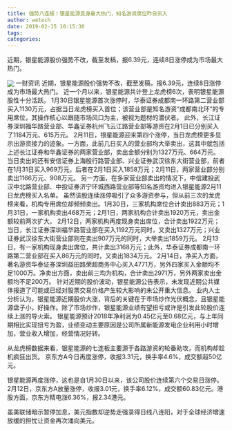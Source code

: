 ```yaml
---
title: 强势八连板！银星能源变身最大热门，知名游资席位昨日买入
author: wetech
date: 2019-02-15 10:15:30
tags: 
categories: 
---
```

近期，银星能源股价强势不改，截至发稿，报6.39元，连续8日涨停成为市场最大热门。
<!-- more -->
<img align="center" border="0" src="https://imgcdn.yicai.com/uppics/images/2019/02/b6f0f4fa01a8002c52fe0ca4548eb932.jpg" />
一财资讯
近期，银星能源股价强势不改，截至发稿，报6.39元，连续8日涨停成为市场最大热门。
近一个月以来，银星能源共计登上龙虎榜6次，表明银星能源股性十分活跃。
1月30日银星能源首次涨停时，华泰证券成都南一环路第二营业部买入1130万元，占据当日龙虎榜买入首位；该营业部是知名游资“成都南北环”的专用席位，其操作核心以跟随市场风口为主，被视为题材的潜伏者。
此外，长江证券深圳福华路营业部、华鑫证券杭州飞云江路营业部等游资在2月1日已分别买入了1184万元、615万元。
2月11日，银星能源迎来第四个涨停，当日龙虎榜更多显示出游资接力的迹象。一方面，此前几日买入的营业部均大举卖出，这其中就包括上述长江证券和华鑫证券的两家营业部，卖出金额分别为1327万元、664万元。
当日卖出的还有安信证券上海殷行路营业部、兴业证券武汉徐东大街营业部，前者在1月31日买入969万元，后者在2月1日买入1858万元；2月11日，两家营业部分别卖出1166万元、908万元。
另一方面，在多家营业部卖出的情况下，中信建投武汉中北路营业部、中投证券济宁环城西路营业部等知名游资均进入银星能源2月11日龙虎榜买入名单。
虽然该股连续涨停吸引了众多游资参与，但从前三次的龙虎榜来看，机构专用席位却频频卖出。1月30日，三家机构席位合计卖出883万元；1月31日，一家机构卖出468万元；2月1日，两家机构合计卖出1920万元，卖出金额较前两次扩大。
2月12日，两家机构再度现身卖出席位，合计卖出1922万元；当日，长江证券深圳福华路营业部在买入1192万元同时，又卖出1327万元；兴业证券武汉徐东大街营业部则在卖出907万元的同时，大举卖出1859万元。
2月13日，有一家机构现身卖出席位，共计卖出3168万元；此外，华泰证券成都南一环路第二营业部在买入86万元的同时，又卖出1834万元。
2月14日，净买入方面，著名游资华泰证券深圳益田路荣超商务中心买入4771万，另外四家买入金额均不足1000万。净卖出方面，卖出前三均为机构，合计卖出2971万，另外两家卖出金额均不足200万。
针对近期的股价波动，银星能源公告表示，未发现近期公共媒体报道了可能或已经对股票交易价格产生较大影响的未公开重大信息。
业内人士分析认为，银星能源近期股价大涨，背后的关键在于市场炒作光伏概念，且银星能源盘子小，好操作。除了市场炒作，银星能源业绩有望扭亏或许是引发此轮股价连续上涨的导火索。
银星能源预计2018年净利润为0.45亿元至0.68亿元，与上年同期相比实现扭亏为盈，业绩变动主要原因是公司所属新能源发电企业利用小时增加，营业收入增加，经营情况好转。
 
 
从龙虎榜数据来看，银星能源的七连板主要源于各路游资的轮番助攻，而机构却趁机疯狂出货。
京东方A今日再度涨停，收报3.31元，换手率4.6%，成交额超50亿元。
银星能源再度涨停，这也是自1月30日以来，该公司股价连续第六个交易日涨停。
2月12日，京东方A放量涨停，收报3.01元，换手率6.12%，成交额60.83亿元。港股方面，京东方精电涨6.36%，报2.34港元。
虽美联储暗示暂停加息，美元指数却逆势走强录得日线八连阳，对于全球经济增速放缓的担忧让资金再次涌向美元。

